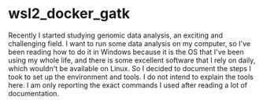 # wsl2_docker_gatk
Recently I started studying genomic data analysis, an exciting and challenging field. I want to run some data analysis on my computer, so I've been reading how to do it in Windows because it is the OS that I've been using my whole life, and there is some excellent software that I rely on daily, which wouldn't be available on Linux. So I decided to document the steps I took to set up the environment and tools. I do not intend to explain the tools here. I am only reporting the exact commands I used after reading a lot of documentation.
